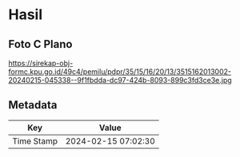 # Hasil

## Foto C Plano

https://sirekap-obj-formc.kpu.go.id/49c4/pemilu/pdpr/35/15/16/20/13/3515162013002-20240215-045338--9f1fbdda-dc97-424b-8093-899c3fd3ce3e.jpg


## Metadata

| Key        | Value               |
| ---------- | ------------------- |
| Time Stamp | 2024-02-15 07:02:30 |



